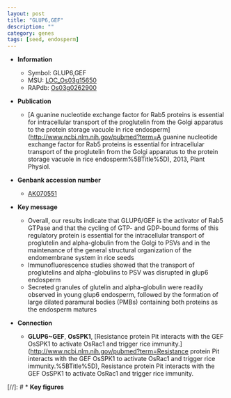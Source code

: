 ```yaml
---
layout: post
title: "GLUP6,GEF"
description: ""
category: genes
tags: [seed, endosperm]
---
```


* **Information**  
    + Symbol: GLUP6,GEF  
    + MSU: [LOC_Os03g15650](http://rice.uga.edu/cgi-bin/ORF_infopage.cgi?orf=LOC_Os03g15650)  
    + RAPdb: [Os03g0262900](http://rapdb.dna.affrc.go.jp/viewer/gbrowse_details/irgsp1?name=Os03g0262900)  

* **Publication**  
    + [A guanine nucleotide exchange factor for Rab5 proteins is essential for intracellular transport of the proglutelin from the Golgi apparatus to the protein storage vacuole in rice endosperm](http://www.ncbi.nlm.nih.gov/pubmed?term=A guanine nucleotide exchange factor for Rab5 proteins is essential for intracellular transport of the proglutelin from the Golgi apparatus to the protein storage vacuole in rice endosperm%5BTitle%5D), 2013, Plant Physiol.

* **Genbank accession number**  
    + [AK070551](http://www.ncbi.nlm.nih.gov/nuccore/AK070551)

* **Key message**  
    + Overall, our results indicate that GLUP6/GEF is the activator of Rab5 GTPase and that the cycling of GTP- and GDP-bound forms of this regulatory protein is essential for the intracellular transport of proglutelin and alpha-globulin from the Golgi to PSVs and in the maintenance of the general structural organization of the endomembrane system in rice seeds
    + Immunofluorescence studies showed that the transport of proglutelins and alpha-globulins to PSV was disrupted in glup6 endosperm
    + Secreted granules of glutelin and alpha-globulin were readily observed in young glup6 endosperm, followed by the formation of large dilated paramural bodies (PMBs) containing both proteins as the endosperm matures

* **Connection**  
    + __GLUP6~GEF__, __OsSPK1__, [Resistance protein Pit interacts with the GEF OsSPK1 to activate OsRac1 and trigger rice immunity.](http://www.ncbi.nlm.nih.gov/pubmed?term=Resistance protein Pit interacts with the GEF OsSPK1 to activate OsRac1 and trigger rice immunity.%5BTitle%5D), Resistance protein Pit interacts with the GEF OsSPK1 to activate OsRac1 and trigger rice immunity.

[//]: # * **Key figures**  


